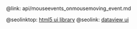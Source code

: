 @link: api/mouseevents_onmousemoving_event.md

@seolinktop: [html5 ui library](https://webix.com)
@seolink: [dataview ui](https://webix.com/widget/dataview/)